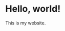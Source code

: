 <!DOCTYPE html>
<html>
<head>
    <title>My First GitHub Page</title>
</head>
<body>
    <h1>Hello, world!</h1>
    <p>This is my website.</p>
</body>
</html>
